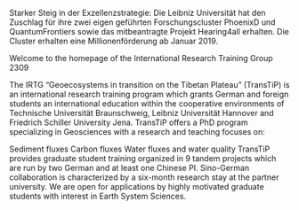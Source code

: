 Starker Steig in der Exzellenzstrategie: Die Leibniz Universität hat den Zuschlag für ihre zwei eigen geführten Forschungscluster PhoenixD und QuantumFrontiers sowie das mitbeantragte Projekt Hearing4all erhalten. Die Cluster erhalten eine Millionenförderung ab Januar 2019.

Welcome to the homepage of the International Research Training Group 2309

The IRTG “Geoecosystems in transition on the Tibetan Plateau” (TransTiP) is an international research training program which grants German and foreign students an international education within the cooperative environments of Technische Universität Braunschweig, Leibniz Universität Hannover and Friedrich Schiller University Jena. TransTiP offers a PhD program specializing in Geosciences with a research and teaching focuses on:

Sediment fluxes
Carbon fluxes
Water fluxes and water quality
TransTiP provides graduate student training organized in 9 tandem projects which are run by two German and at least one Chinese PI. Sino-German collaboration is characterized by a six-month research stay at the partner university. We are open for applications by highly motivated graduate students with interest in Earth System Sciences.
